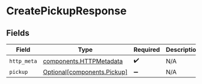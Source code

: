 # CreatePickupResponse


## Fields

| Field                                                              | Type                                                               | Required                                                           | Description                                                        |
| ------------------------------------------------------------------ | ------------------------------------------------------------------ | ------------------------------------------------------------------ | ------------------------------------------------------------------ |
| `http_meta`                                                        | [components.HTTPMetadata](../../models/components/httpmetadata.md) | :heavy_check_mark:                                                 | N/A                                                                |
| `pickup`                                                           | [Optional[components.Pickup]](../../models/components/pickup.md)   | :heavy_minus_sign:                                                 | N/A                                                                |